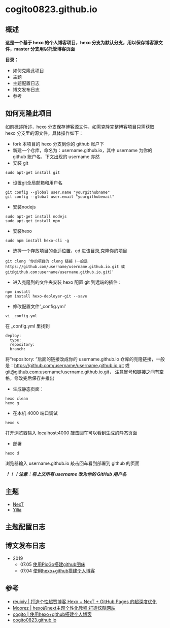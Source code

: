 # cogito0823.github.io
## 概述
**这是一个基于 hexo 的个人博客项目，hexo 分支为默认分支，用以保存博客源文件，master 分支用以托管博客页面**

**目录：**
- 如何克隆此项目
- 主题
- 主题配置日志
- 博文发布日志
- 参考
## 如何克隆此项目
如前概述所述，hexo 分支保存博客源文件，如需克隆完整博客项目只需获取 hexo 分支里的源文件。具体操作如下：
- fork 本项目的 hexo 分支到你的 github 账户下
- 新建一个仓库，命名为：username.github.io，其中 username 为你的 github 账户名，下文出现的 username 亦然
- 安装 git
```
sudo apt-get install git
```
- 设置git全局邮箱和用户名
```
git config --global user.name "yourgithubname"
git config --global user.email "yourgithubemail"
```
- 安装nodejs
```
sudo apt-get install nodejs
sudo apt-get install npm
```
- 安装hexo
```
sudo npm install hexo-cli -g
```
- 选择一个存放项目的合适位置，cd 进该目录,克隆你的项目
```
git clong ‘你的项目的 clong 链接（一般是 https://github.com/username/username.github.io.git 或 git@github.com:username/username.github.io.git）’
```
- 进入克隆到的文件夹安装 hexo 配置 git 到远端的插件：
```
npm install
npm install hexo-deployer-git --save
```
- 修改配置文件‘_config.yml’
```
vi _config.yml
```
在 _config.yml 里找到 
```
deploy:
  type: 
  repository:
  branch:
```
将“repository: ”后面的链接改成你的 username.github.io 仓库的克隆链接，一般是：https://github.com/username/username.github.io.git 或 git@github.com:username/username.github.io.git，
注意冒号和链接之间有空格，修改完后保存并推出
- 生成静态页面：
```
hexo clean
hexo g
```
- 在本机 4000 端口调试
```
hexo s
```
打开浏览器输入 localhost:4000 敲击回车可以看到生成的静态页面
- 部署
```
hexo d
```
浏览器输入 username.github.io 敲击回车看到部署到 github 的页面

***！！！注意：将上文所有 username 改为你的 GitHub 用户名***
## 主题
- [NexT](https://github.com/theme-next/hexo-theme-next)
- [Yilia](https://github.com/litten/hexo-theme-yilia)
## 主题配置日志
## 博文发布日志
- 2019
  - 07.05 [使用PicGo搭建github图床](https://cogito0823.github.io/2019/07/05/%E4%BD%BF%E7%94%A8PicGo%E6%90%AD%E5%BB%BAgithub%E5%9B%BE%E5%BA%8A/)
  - 07.04 [使用hexo+github搭建个人博客](https://cogito0823.github.io/2019/07/05/%E4%BD%BF%E7%94%A8hexo-github%E6%90%AD%E5%BB%BA%E4%B8%AA%E4%BA%BA%E5%8D%9A%E5%AE%A2/)
## 参考
- [reuixiy | 打造个性超赞博客 Hexo + NexT + GitHub Pages 的超深度优化](https://io-oi.me/tech/hexo-next-optimization.html)
- [Moorez | hexo的next主题个性化教程:打造炫酷网站](http://shenzekun.cn/hexo%E7%9A%84next%E4%B8%BB%E9%A2%98%E4%B8%AA%E6%80%A7%E5%8C%96%E9%85%8D%E7%BD%AE%E6%95%99%E7%A8%8B.html)
- [cogito | 使用hexo+github搭建个人博客](https://ccogito.xyz/2019/07/04/%e4%bd%bf%e7%94%a8hexogithub%e6%90%ad%e5%bb%ba%e4%b8%aa%e4%ba%ba%e5%8d%9a%e5%ae%a2/)
- [cogito0823.github.io](https://cogito0823.github.io)
